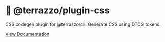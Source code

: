 # 💠 @terrazzo/plugin-css

CSS codegen plugin for @terrazzo/cli. Generate CSS using DTCG tokens.

[View Documentation](https://terrazzo.app/docs/integrations/css)
